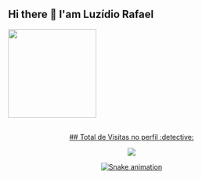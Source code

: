 
## Hi there 👋 I'am Luzídio Rafael 

<div>
  <a href="https://github.com/Luzidio">
  <img height="180em"   align="center" src="https://github-readme-stats.vercel.app/api?username=Luzidio&show_icons=true&theme=jolly&include_all_commits=true&count_private=true"/>
 
</div>
 <br>

<p align= "center">
 ## Total de Visitas no perfil :detective: <br>
 <p align="center"> 
   <img alingn="center" src="https://profile-counter.glitch.me/Luzidio/count.svg" />
 </p>
<div align="center">

 ![Snake animation](https://github.com/Luzidio/Luzidio/blob/output/github-contribution-grid-snake.svg)
</div>
